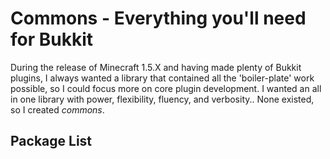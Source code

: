 Commons - Everything you'll need for Bukkit
==========

During the release of Minecraft 1.5.X and having made plenty of Bukkit plugins, I always
wanted a library that contained all the 'boiler-plate' work possible, so I could focus
more on core plugin development. I wanted an all in one library with power, flexibility, fluency,
and verbosity.. None existed, so I created *commons*.

Package List
--------


